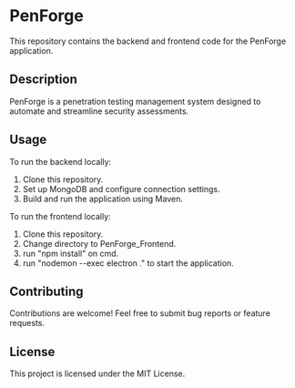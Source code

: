 PenForge
================

This repository contains the backend and frontend code for the PenForge application.

Description
-----------

PenForge is a penetration testing management system designed to automate and streamline security assessments.

Usage
-----

To run the backend locally:

1. Clone this repository.
2. Set up MongoDB and configure connection settings.
3. Build and run the application using Maven.

To run the frontend locally:

1. Clone this repository.
2. Change directory to PenForge_Frontend.
3. run "npm install" on cmd.
4. run "nodemon --exec electron ." to start the application.

Contributing
------------

Contributions are welcome! Feel free to submit bug reports or feature requests.

License
-------

This project is licensed under the MIT License.
